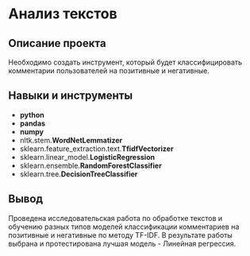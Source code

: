 # Анализ текстов

## Описание проекта

Необходимо создать инструмент, который будет классифицировать комментарии пользователей на позитивные и негативные.

## Навыки и инструменты

- **python**
- **pandas**
- **numpy**
- nltk.stem.**WordNetLemmatizer**
- sklearn.feature_extraction.text.**TfidfVectorizer**
- sklearn.linear_model.**LogisticRegression**
- sklearn.ensemble.**RandomForestClassifier**
- sklearn.tree.**DecisionTreeClassifier**

## Вывод

Проведена исследовательская работа по обработке текстов и обучению разных типов моделей классификации комментариев на позитивные и негативные по методу TF-IDF. В результате работы выбрана и протестирована лучшая модель - Линейная регрессия.
